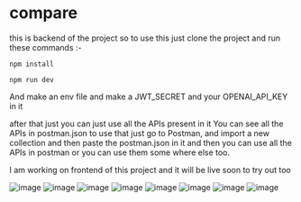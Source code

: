 # compare

this is backend of the project so to use this just clone the project and run these commands :- 


```npm install```

```npm run dev```

And make an env file and make a JWT_SECRET and your OPENAI_API_KEY in it

after that just you can just use all the APIs present in it You can see all the APIs in postman.json to use that just go to Postman, and import a new collection and then paste the postman.json in it and then you can use all the APIs in postman or you can use them some where else too.

I am working on frontend of this project and it will be live soon to try out too


![image](https://github.com/Pranav-1100/compare/blob/main/Aug%2017%20Screenshot%20from%20Hack%20Club%20(1).png)
![image](https://github.com/Pranav-1100/compare/blob/main/Aug%2017%20Screenshot%20from%20Hack%20Club%20(2).png)
![image](https://github.com/Pranav-1100/compare/blob/main/Aug%2017%20Screenshot%20from%20Hack%20Club%20(3).png)
![image](https://github.com/Pranav-1100/compare/blob/main/Aug%2017%20Screenshot%20from%20Hack%20Club%20(4).png)
![image](https://github.com/Pranav-1100/compare/blob/main/Aug%2017%20Screenshot%20from%20Hack%20Club%20(5).png)
![image](https://github.com/Pranav-1100/compare/blob/main/Aug%2017%20Screenshot%20from%20Hack%20Club%20(6).png)
![image](https://github.com/Pranav-1100/compare/blob/main/Aug%2017%20Screenshot%20from%20Hack%20Club%20(7).png)
![image](https://github.com/Pranav-1100/compare/blob/main/Aug%2017%20Screenshot%20from%20Hack%20Club.png)
